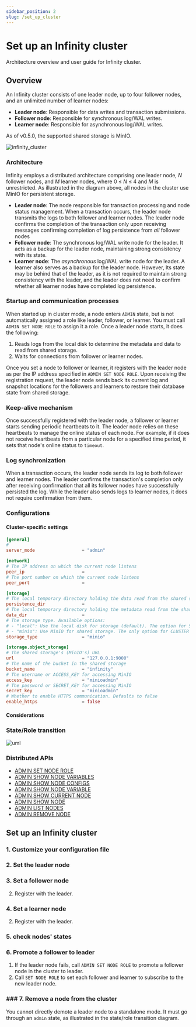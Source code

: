 ```yaml
---
sidebar_position: 2
slug: /set_up_cluster
---
```

# Set up an Infinity cluster

Architecture overview and user guide for Infinity cluster.

## Overview

An Infinity cluster consists of one leader node, up to four follower nodes, and an unlimited number of learner nodes:

- **Leader node**: Responsible for data writes and transaction submissions.
- **Follower node**: Responsible for synchronous log/WAL writes.
- **Learner node**: Responsible for asynchronous log/WAL writes.

As of v0.5.0, the supported shared storage is MinIO.


![infinity_cluster](https://github.com/user-attachments/assets/3e9abeed-1698-4741-8bdb-ba3b05c1d7a3)

### Architecture

Infinity employs a distributed architecture comprising one leader node, *N* follower nodes, and *M* learner nodes, where 0 &le; *N* &le; 4 and *M* is unrestricted. As illustrated in the diagram above, all nodes in the cluster use MinIO for persistent storage.

- **Leader node**: The node responsible for transaction processing and node status management. When a transaction occurs, the leader node transmits the logs to both follower and learner nodes. The leader node confirms the completion of the transaction only upon receiving messages confirming completion of log persistence from *all* follower nodes
- **Follower node**: The synchronous log/WAL write node for the leader. It acts as a backup for the leader node, maintaining strong consistency with its state. 
- **Learner node**: The *asynchronous* log/WAL write node for the leader. A learner also serves as a backup for the leader node. However, Its state may be behind that of the leader, as it is not required to maintain strong consistency with the leader, and the leader does not need to confirm whether all learner nodes have completed log persistence.

### Startup and communication processes

When started up in cluster mode, a node enters `ADMIN` state, but is not automatically assigned a role like leader, follower, or learner. You must call `ADMIN SET NODE ROLE` to assign it a role. Once a leader node starts, it does the following:

1. Reads logs from the local disk to determine the metadata and data to read from shared storage.
2. Waits for connections from follower or learner nodes.

Once you set a node to follower or learner, it registers with the leader node as per the IP address specified in `ADMIN SET NODE ROLE`. Upon receiving the registration request, the leader node sends back its current log and snapshot locations for the followers and learners to restore their database state from shared storage.

### Keep-alive mechanism

Once successfully registered with the leader node, a follower or learner starts sending periodic heartbeats to it. The leader node relies on these heartbeats to manage the online status of each node. For example, if it does not receive heartbeats from a particular node for a specified time period, it sets that node's online status to `timeout`.

### Log synchronization

When a transaction occurs, the leader node sends its log to both follower and learner nodes. The leader confirms the transaction's completion only after receiving confirmation that all its follower nodes have successfully persisted the log. While the leader also sends logs to learner nodes, it does not require confirmation from them.

### Configurations

#### Cluster-specific settings

```toml
[general]
# 
server_mode                  = "admin"

[network]
# The IP address on which the current node listens
peer_ip                      =
# The port number on which the current node listens
peer_port                    =

[storage]
# The local temporary directory holding the data read from the shared storage
persistence_dir              =
# The local temporary directory holding the metadata read from the shared storage
data_dir                     =
# The storage type. Available options:
# - "local": Use the local disk for storage (default). The option for STANDALONE mode
# - "minio": Use MinIO for shared storage. The only option for CLUSTER mode, as of v0.5.0
storage_type                 = "minio"

[storage.object_storage]
# The shared storage's (MinIO's) URL
url                          = "127.0.0.1:9000"
# The name of the bucket in the shared storage
bucket_name                  = "infinity"
# The username or ACCESS_KEY for accessing MinIO
access_key                   = "minioadmin"
# The password or SECRET_KEY for accessing MinIO
secret_key                   = "minioadmin"
# Whether to enable HTTPS communication. Defaults to false
enable_https                 = false
```



#### Considerations

### State/Role transition

![uml](https://github.com/user-attachments/assets/276700ab-ee60-4a9c-a449-7e1d8ad5a92b)

### Distributed APIs

- [ADMIN SET NODE ROLE](https://infiniflow.org/docs/dev/http_api_reference#admin-set-node-role)
- [ADMIN SHOW NODE VARIABLES](https://infiniflow.org/docs/dev/http_api_reference#admin-show-node-variables)
- [ADMIN SHOW NODE CONFIGS](https://infiniflow.org/docs/dev/http_api_reference#admin-show-node-configs)
- [ADMIN SHOW NODE VARIABLE](https://infiniflow.org/docs/dev/http_api_reference#admin-show-node-variable)
- [ADMIN SHOW CURRENT NODE](https://infiniflow.org/docs/dev/http_api_reference#admin-show-current-node)
- [ADMIN SHOW NODE](https://infiniflow.org/docs/dev/http_api_reference#admin-show-node)
- [ADMIN LIST NODES](https://infiniflow.org/docs/dev/http_api_reference#admin-list-nodes)
- [ADMIN REMOVE NODE](https://infiniflow.org/docs/dev/http_api_reference#admin-remove-node)

## Set up an Infinity cluster

### 1. Customize your configuration file

### 2. Set the leader node

### 3. Set a follower node

2. Register with the leader.

### 4. Set a learner node

2. Register with the leader.

### 5. check nodes' states

### 6. Promote a follower to leader

1. If the leader node fails, call `ADMIN SET NODE ROLE` to promote a follower node in the cluster to leader.
2. Call `SET NODE ROLE` to set each follower and learner to subscribe to the new leader node.

### ### 7. Remove a node from the cluster

You cannot directly demote a leader node to a standalone mode. It must go through an `admin` state, as illustrated in the state/role transition diagram.